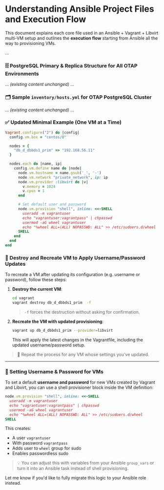 # Understanding Ansible Project Files and Execution Flow

This document explains each core file used in an Ansible + Vagrant + Libvirt multi-VM setup and outlines the **execution flow** starting from Ansible all the way to provisioning VMs.

...

### 🗄️ PostgreSQL Primary & Replica Structure for All OTAP Environments

... *(existing content unchanged)* ...

### 🗂️ Sample `inventory/hosts.yml` for OTAP PostgreSQL Cluster

... *(existing content unchanged)* ...

### ✅ Updated Minimal Example (One VM at a Time)

```ruby
Vagrant.configure("2") do |config|
  config.vm.box = "centos/8"

  nodes = {
    "db_d_dbbds1_prim" => "192.168.56.11"
  }

  nodes.each do |name, ip|
    config.vm.define name do |node|
      node.vm.hostname = name.gsub('_', '-')
      node.vm.network "private_network", ip: ip
      node.vm.provider :libvirt do |v|
        v.memory = 1024
        v.cpus = 1
      end

      # Set default user and password
      node.vm.provision "shell", inline: <<-SHELL
        useradd -m vagrantuser
        echo "vagrantuser:vagrantpass" | chpasswd
        usermod -aG wheel vagrantuser
        echo "%wheel ALL=(ALL) NOPASSWD: ALL" >> /etc/sudoers.d/wheel
      SHELL
    end
  end
end
```

### 🔄 Destroy and Recreate VM to Apply Username/Password Updates

To recreate a VM after updating its configuration (e.g. username or password), follow these steps:

1. **Destroy the current VM**:

   ```bash
   cd vagrant
   vagrant destroy db_d_dbbds1_prim  -f
   ```

   > `-f` forces the destruction without asking for confirmation.

2. **Recreate the VM with updated provisioning**:

   ```bash
   vagrant up db_d_dbbds1_prim --provider=libvirt
   ```

   This will apply the latest changes in the Vagrantfile, including the updated username/password setup.

> 🔁 Repeat the process for any VM whose settings you’ve updated.

---

### 🔐 Setting Username & Password for VMs

To set a default **username and password** for new VMs created by Vagrant and Libvirt, you can use a shell provisioner block inside the VM definition:

```ruby
node.vm.provision "shell", inline: <<-SHELL
  useradd -m vagrantuser
  echo "vagrantuser:vagrantpass" | chpasswd
  usermod -aG wheel vagrantuser
  echo "%wheel ALL=(ALL) NOPASSWD: ALL" >> /etc/sudoers.d/wheel
SHELL
```

This creates:

* A user `vagrantuser`
* With password `vagrantpass`
* Adds user to `wheel` group for sudo
* Enables passwordless sudo

> 💡 You can adjust this with variables from your Ansible `group_vars` or turn it into an Ansible task instead of shell provisioning.

Let me know if you'd like to fully migrate this logic to your Ansible role instead.

